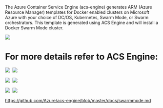 The Azure Container Service Engine (acs-engine) generates ARM (Azure Resource Manager) templates for Docker enabled clusters on Microsoft Azure with your choice of DC/OS, Kubernetes, Swarm Mode, or Swarm orchestrators. This template is generated using ACS Engine and will install a Docker Swarm Mode cluster.

<a href="https://portal.azure.com/#create/Microsoft.Template/uri/https%3A%2F%2Fraw.githubusercontent.com%2Fazure%2Fazure-quickstart-templates%2Fmaster%2F101-acsengine-swarmmode%2Fazuredeploy.json" target="_blank">
    <img src="http://azuredeploy.net/deploybutton.png"/>
</a>

# For more details refer to ACS Engine: 

<IMG SRC="https://azbotstorage.blob.core.windows.net/badges/101-acsengine-swarmmode/PublicLastTestDate.svg" />&nbsp;
<IMG SRC="https://azbotstorage.blob.core.windows.net/badges/101-acsengine-swarmmode/PublicDeployment.svg" />&nbsp;

<IMG SRC="https://azbotstorage.blob.core.windows.net/badges/101-acsengine-swarmmode/FairfaxLastTestDate.svg" />&nbsp;
<IMG SRC="https://azbotstorage.blob.core.windows.net/badges/101-acsengine-swarmmode/FairfaxDeployment.svg" />&nbsp;

<IMG SRC="https://azbotstorage.blob.core.windows.net/badges/101-acsengine-swarmmode/BestPracticeResult.svg" />&nbsp;
<IMG SRC="https://azbotstorage.blob.core.windows.net/badges/101-acsengine-swarmmode/CredScanResult.svg" />&nbsp;

https://github.com/Azure/acs-engine/blob/master/docs/swarmmode.md
